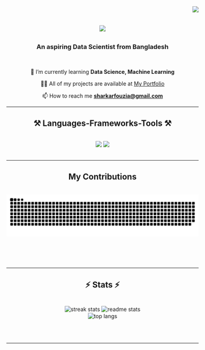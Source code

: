 <img align="right" src="https://visitor-badge.laobi.icu/badge?page_id=fouziasharkar.fouziasharkar" />

<h1 align="center">
    <img src="https://readme-typing-svg.herokuapp.com/?font=Righteous&size=35&center=true&vCenter=true&width=500&height=70&duration=4000&lines=Hi+There!+👋;+I'm+Fouzia+Sharkar!;" />
</h1>

<h3 align="center">An aspiring Data Scientist from Bangladesh </h3>

<br/>

<div align="center">
 
 🌱 I’m currently learning **Data Science, Machine Learning**

👨‍💻 All of my projects are available at [My Portfolio](https://sites.google.com/view/fouziasharkar/home)

📫 How to reach me **sharkarfouzia@gmail.com**

 </div>
 


 <hr/>
 
<h2 align="center">⚒️ Languages-Frameworks-Tools ⚒️</h2>
<br/>
<div align="center">
    <img src="https://skillicons.dev/icons?i=python,mysql,bootstrap,html,css,tailwind" />
    <img src="https://skillicons.dev/icons?i=illustrator,photoshop,wordpress,arduino,tensorflow,opencv,flask," /><br>
</div>

<br/>
<hr/>


<div align="center">
  <h2> My Contributions </h2>
  <br>
  <img alt="snake eating my contributions" src="https://raw.githubusercontent.com/fouziasharkar/fouziasharkar/output/github-contribution-grid-snake.svg" />
  
  <br/><br/><br/>
</div>


<hr/>


<h2 align="center">⚡ Stats ⚡</h2>
<br>
<div align=center>
  <img width=390 src="https://github-readme-streak-stats-salesp07.vercel.app/?user=fouziasharkar&count_private=true&theme=react&border_radius=10" alt="streak stats"/>
  <img width=390 src="https://github-readme-stats-salesp07.vercel.app/api?username=fouziasharkar&count_private=true&show_icons=true&theme=react&rank_icon=github&border_radius=10" alt="readme stats" />
  <br/>
  <img width=325 align="center" src="https://github-readme-stats-salesp07.vercel.app/api/top-langs/?username=fouziasharkar&hide=HTML&langs_count=8&layout=compact&theme=react&border_radius=10&size_weight=0.5&count_weight=0.5&exclude_repo=github-readme-stats" alt="top langs" />
</div>

<br/><br/>

<hr/>







